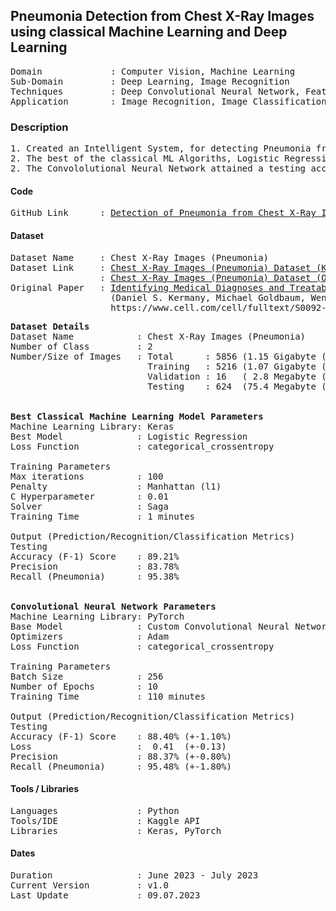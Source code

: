 ## Pneumonia Detection from Chest X-Ray Images using classical Machine Learning and Deep Learning                                             

<pre>
Domain             : Computer Vision, Machine Learning
Sub-Domain         : Deep Learning, Image Recognition
Techniques         : Deep Convolutional Neural Network, Feature Extraction, Classical ML Aglorithms 
Application        : Image Recognition, Image Classification, Medical Imaging
</pre>

### Description
<pre>
1. Created an Intelligent System, for detecting Pneumonia from Chest X-Ray images, using a Custom Convolutional Neural Network and Classical ML Aglorithms.
2. The best of the classical ML Algoriths, Logistic Regression, attained a testing accuracy of 89.21%.
2. The Convololutional Neural Network attained a testing accuracy 88.41% (+-1.10%) and a loss of 0.41 (+-0.13%).
</pre>

#### Code
<pre>
GitHub Link      : <a href=https://github.com/mdarm/Pneumonia-X-Ray-Detection>Detection of Pneumonia from Chest X-Ray Images</a>
</pre>

#### Dataset
<pre>
Dataset Name     : Chest X-Ray Images (Pneumonia)
Dataset Link     : <a href=https://www.kaggle.com/paultimothymooney/chest-xray-pneumonia>Chest X-Ray Images (Pneumonia) Dataset (Kaggle)</a>
                 : <a href=https://data.mendeley.com/datasets/rscbjbr9sj/2>Chest X-Ray Images (Pneumonia) Dataset (Original Dataset)</a>
Original Paper   : <a href=https://www.cell.com/cell/fulltext/S0092-8674(18)30154-5>Identifying Medical Diagnoses and Treatable Diseases by Image-Based Deep Learning</a>
                   (Daniel S. Kermany, Michael Goldbaum, Wenjia Cai, M. Anthony Lewis, Huimin Xia, Kang Zhang)
                   https://www.cell.com/cell/fulltext/S0092-8674(18)30154-5
</pre>

<pre>
<b>Dataset Details</b>
Dataset Name            : Chest X-Ray Images (Pneumonia)
Number of Class         : 2
Number/Size of Images   : Total      : 5856 (1.15 Gigabyte (GB))
                          Training   : 5216 (1.07 Gigabyte (GB))
                          Validation : 16   ( 2.8 Megabyte (MB))
                          Testing    : 624  (75.4 Megabyte (MB))

  
<b>Best Classical Machine Learning Model Parameters</b>
Machine Learning Library: Keras 
Best Model              : Logistic Regression
Loss Function           : categorical_crossentropy

Training Parameters
Max iterations          : 100 
Penalty                 : Manhattan (l1)
C Hyperparameter        : 0.01
Solver                  : Saga
Training Time           : 1 minutes 

Output (Prediction/Recognition/Classification Metrics)
Testing
Accuracy (F-1) Score    : 89.21% 
Precision               : 83.78%
Recall (Pneumonia)      : 95.38% 


<b>Convolutional Neural Network Parameters</b>
Machine Learning Library: PyTorch 
Base Model              : Custom Convolutional Neural Network
Optimizers              : Adam
Loss Function           : categorical_crossentropy

Training Parameters
Batch Size              : 256 
Number of Epochs        : 10 
Training Time           : 110 minutes 

Output (Prediction/Recognition/Classification Metrics)
Testing
Accuracy (F-1) Score    : 88.40% (+-1.10%)
Loss                    :  0.41  (+-0.13)
Precision               : 88.37% (+-0.80%)
Recall (Pneumonia)      : 95.48% (+-1.80%)
</pre>

#### Tools / Libraries
<pre>
Languages               : Python
Tools/IDE               : Kaggle API 
Libraries               : Keras, PyTorch
</pre>

#### Dates
<pre>
Duration                : June 2023 - July 2023
Current Version         : v1.0
Last Update             : 09.07.2023
</pre>
